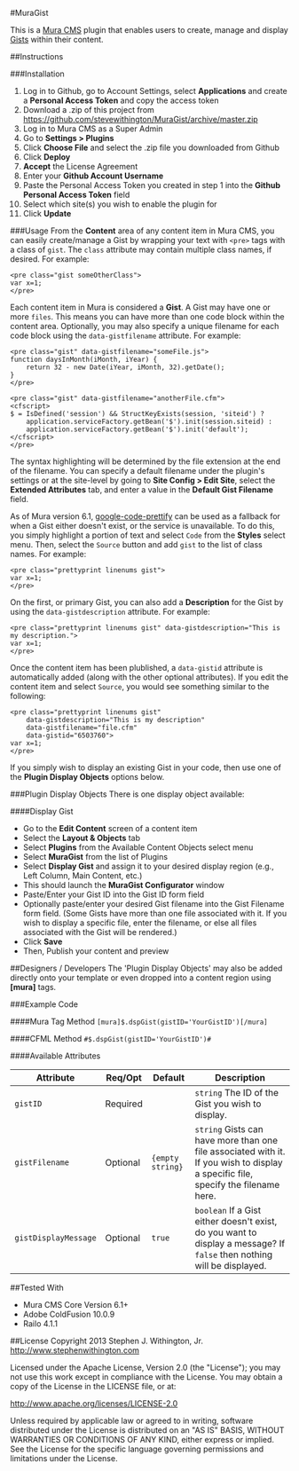 #MuraGist

This is a [Mura CMS](http://getmura.com) plugin that enables users to create, manage and display [Gists](https://gist.github.com) within their content.

##Instructions

###Installation
1. Log in to Github, go to Account Settings, select **Applications** and create a **Personal Access Token** and copy the access token
2. Download a .zip of this project from https://github.com/stevewithington/MuraGist/archive/master.zip
3. Log in to Mura CMS as a Super Admin
4. Go to **Settings > Plugins**
5. Click **Choose File** and select the .zip file you downloaded from Github
6. Click **Deploy**
7. **Accept** the License Agreement
8. Enter your **Github Account Username**
9. Paste the Personal Access Token you created in step 1 into the **Github Personal Access Token** field
10. Select which site(s) you wish to enable the plugin for
11. Click **Update**

###Usage
From the **Content** area of any content item in Mura CMS, you can easily create/manage a Gist by wrapping your text with `<pre>` tags with a class of `gist`. The `class` attribute may contain multiple class names, if desired. For example:

```
<pre class="gist someOtherClass">
var x=1;
</pre>
```

Each content item in Mura is considered a **Gist**. A Gist may have one or more `files`. This means you can have more than one code block within the content area. Optionally, you may also specify a unique filename for each code block using the `data-gistfilename` attribute. For example:

```
<pre class="gist" data-gistfilename="someFile.js">
function daysInMonth(iMonth, iYear) {
    return 32 - new Date(iYear, iMonth, 32).getDate();
}
</pre>

<pre class="gist" data-gistfilename="anotherFile.cfm">
<cfscript>
$ = IsDefined('session') && StructKeyExists(session, 'siteid') ?
	application.serviceFactory.getBean('$').init(session.siteid) :
	application.serviceFactory.getBean('$').init('default');
</cfscript>
</pre>
```

The syntax highlighting will be determined by the file extension at the end of the filename. You can specify a default filename under the plugin's settings or at the site-level by going to **Site Config > Edit Site**, select the **Extended Attributes** tab, and enter a value in the **Default Gist Filename** field.

As of Mura version 6.1, [google-code-prettify](https://code.google.com/p/google-code-prettify/) can be used as a fallback for when a Gist either doesn't exist, or the service is unavailable. To do this, you simply highlight a portion of text and select `Code` from the **Styles** select menu. Then, select the `Source` button and add `gist` to the list of class names. For example:

```
<pre class="prettyprint linenums gist">
var x=1;
</pre>
```

On the first, or primary Gist, you can also add a **Description** for the Gist by using the `data-gistdescription` attribute. For example:

```
<pre class="prettyprint linenums gist" data-gistdescription="This is my description.">
var x=1;
</pre>
```

Once the content item has been plublished, a `data-gistid` attribute is automatically added (along with the other optional attributes). If you edit the content item and select `Source`, you would see something similar to the following:

```
<pre class="prettyprint linenums gist" 
	data-gistdescription="This is my description" 
	data-gistfilename="file.cfm" 
	data-gistid="6503760">
var x=1;
</pre>
```

If you simply wish to display an existing Gist in your code, then use one of the **Plugin Display Objects** options below.

###Plugin Display Objects
There is one display object available:

####Display Gist
* Go to the **Edit Content** screen of a content item
* Select the **Layout &amp; Objects** tab
* Select **Plugins** from the Available Content Objects select menu
* Select **MuraGist** from the list of Plugins
* Select **Display Gist** and assign it to your desired display region (e.g., Left Column, Main Content, etc.)
* This should launch the **MuraGist Configurator** window
* Paste/Enter your Gist ID into the Gist ID form field
* Optionally paste/enter your desired Gist filename into the Gist Filename form field. (Some Gists have more than one file associated with it. If you wish to display a specific file, enter the filename, or else all files associated with the Gist will be rendered.)
* Click **Save**
* Then, Publish your content and preview

##Designers / Developers
The 'Plugin Display Objects' may also be added directly onto your template or even dropped into a content region using **[mura]** tags.

###Example Code

####Mura Tag Method
`[mura]$.dspGist(gistID='YourGistID')[/mura]`

####CFML Method
`#$.dspGist(gistID='YourGistID')#`

####Available Attributes

| Attribute 		| Req/Opt 	| Default 			| Description 								|
| ---				| ---		| ---				| ---										|
| `gistID`			| Required 	| 					| `string` The ID of the Gist you wish to display. 	|
| `gistFilename`	| Optional 	| `{empty string}` 	| `string` Gists can have more than one file associated with it. If you wish to display a specific file, specify the filename here. 	|
| `gistDisplayMessage` 	| Optional 	| `true` 			| `boolean` If a Gist either doesn't exist, do you want to display a message? If `false` then nothing will be displayed. |

##Tested With
* Mura CMS Core Version 6.1+
* Adobe ColdFusion 10.0.9
* Railo 4.1.1


##License
Copyright 2013 Stephen J. Withington, Jr. <http://www.stephenwithington.com>

Licensed under the Apache License, Version 2.0 (the "License"); you may not use this work except in compliance with the License. You may obtain a copy of the License in the LICENSE file, or at:

http://www.apache.org/licenses/LICENSE-2.0

Unless required by applicable law or agreed to in writing, software distributed under the License is distributed on an "AS IS" BASIS, WITHOUT WARRANTIES OR CONDITIONS OF ANY KIND, either express or implied. See the License for the specific language governing permissions and limitations under the License.
